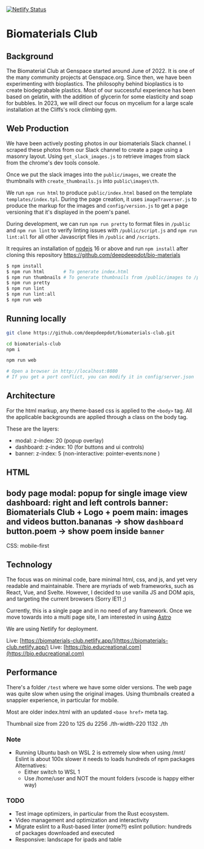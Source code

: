 [![Netlify Status](https://api.netlify.com/api/v1/badges/924f0a03-8890-4bb9-ba26-4293ae79cf95/deploy-status)](https://app.netlify.com/sites/biomaterials-club/deploys)

# Biomaterials Club

## Background

The Biomaterial Club at Genspace started around June of 2022.
It is one of the many community projects at Genspace.org.
Since then, we have been experimenting with bioplastics.
The philosophy behind bioplastics is to create biodegrabable plastics.
Most of our successful experience has been based on gelatin,
with the addition of glycerin for some elasticity and soap for bubbles.
In 2023, we will direct our focus on mycelium for a large scale
installation at the Cliffs's rock climbing gym.


## Web Production

We have been actively posting photos in our biomaterials Slack channel.
I scraped these photos from our Slack channel to create a page using a masonry layout.
Using `get_slack_images.js` to retrieve images from slack from the chrome's dev tools console.

Once we put the slack images into the `public/images`, we create the thumbnails
with `create_thumbnails.js` into `public\images\th`.

We run `npm run html` to produce `public/index.html` based on the template `templates/index.tpl`.
During the page creation, it uses `imageTraverser.js` to produce the markup for the images
and `config/version.js` to get a page versioning that it's displayed in the poem's panel.

During development, we can run `npm run pretty` to format files in `/public` and
`npm run lint` to verify linting issues with `/public/script.js` and `npm run lint:all` for all other Javascript files in `/public` and `/scripts`.

It requires an installation of [nodejs](https://nodejs.org/en/) 16 or above 
and run `npm install` after cloning this repository
https://github.com/deepdeepdot/bio-materials


```bash
$ npm install
$ npm run html       # To generate index.html
$ npm run thumbnails # To generate thumbnails from /public/images to /public/images/th
$ npm run pretty
$ npm run lint
$ npm run lint:all
$ npm run web
```

## Running locally

```bash
git clone https://github.com/deepdeepdot/biomaterials-club.git

cd biomaterials-club
npm i

npm run web

# Open a browser in http://localhost:8080
# If you get a port conflict, you can modify it in config/server.json
```


## Architecture

For the html markup, any theme-based css is applied to the `<body>` tag. All the applicable backgrounds are applied through a class on the body tag.

These are the layers:
- modal:     z-index: 20 (popup overlay)
- dashboard: z-index: 10 (for buttons and ui controls)
- banner:    z-index: 5  (non-interactive: pointer-events:none )

HTML
---
body
  page
    modal:     popup for single image view
    dashboard: right and left controls
    banner:    Biomaterials Club + Logo + poem
    main:      images and videos
      button.bananas -> show `dashboard`
      button.poem -> show poem inside `banner`
---

CSS: mobile-first


## Technology

The focus was on minimal code, bare minimal html, css, and js,
and yet very readable and maintainable.
There are myriads of web frameworks, such as React, Vue, and Svelte. However, I decided to use vanilla JS and DOM apis, and targeting the
current browsers (Sorry IE11 ;)

Currently, this is a single page and in no need of any framework.
Once we move towards into a multi page site, I am interested in using
[Astro](https://astro.build)

We are using Netlify for deployment.

Live: [https://biomaterials-club.netlify.app/](https://biomaterials-club.netlify.app/)
Live: [https://bio.educreational.com](https://bio.educreational.com)


## Performance

There's a folder `/test` where we have some older versions. The web page was quite slow when using the original images. Using thumbnails created a snappier experience, in particular for mobile.

Most are older index.html with an updated `<base href>` meta tag.

Thumbnail size from 220 to 125
du
2256    ./th-width-220
1132    ./th

### Note
- Running Ubuntu bash on WSL 2 is extremely slow when using /mnt/
  Eslint is about 100x slower it needs to loads hundreds of npm packages
  Alternatives:
  - Either switch to WSL 1
  - Use /home/user and NOT the mount folders (vscode is happy either way)


### TODO

- Test image optimizers, in particular from the Rust ecosystem.
- Video management and optimization and interactivity
- Migrate eslint to a Rust-based linter (rome?!)
  eslint pollution: hundreds of packages downloaded and executed
- Responsive: landscape for ipads and table

